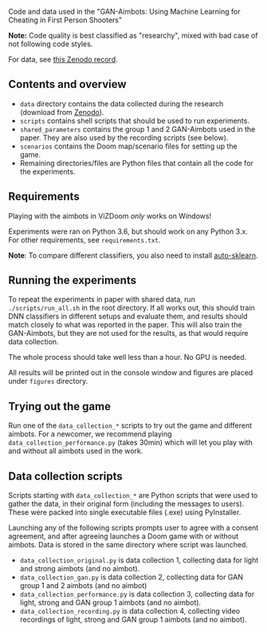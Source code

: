Code and data used in the "GAN-Aimbots: Using Machine Learning for Cheating in First Person Shooters"

**Note:** Code quality is best classified as "researchy", mixed with bad case of not following code styles. 

For data, see [this Zenodo record](https://zenodo.org/record/6345323).

## Contents and overview

* `data` directory contains the data collected during the research (download from [Zenodo](https://zenodo.org/record/6345323)).
* `scripts` contains shell scripts that should be used to run experiments.
* `shared_parameters` contains the group 1 and 2 GAN-Aimbots used in the paper. They are also used by the recording scripts (see below).
* `scenarios` contains the Doom map/scenario files for setting up the game.
* Remaining directories/files are Python files that contain all the code for the experiments.

## Requirements

Playing with the aimbots in ViZDoom *only* works on Windows!

Experiments were ran on Python 3.6, but should work on any Python 3.x. For other requirements, see `requirements.txt`.

**Note**: To compare different classifiers, you also need to install [auto-sklearn](https://automl.github.io/auto-sklearn/master/).

## Running the experiments

To repeat the experiments in paper with shared data, run `./scripts/run_all.sh` in the root directory.
If all works out, this should train DNN classifiers in different setups and evaluate them, and results should
match closely to what was reported in the paper. This will also train the GAN-Aimbots, but they are not used
for the results, as that would require data collection.

The whole process should take well less than a hour. No GPU is needed.

All results will be printed out in the console window and figures are placed under `figures` directory.

## Trying out the game

Run one of the `data_collection_*` scripts to try out the game and different aimbots. For a newcomer,
we recommend playing `data_collection_performance.py` (takes 30min) which will let you play with and without
all aimbots used in the work.

## Data collection scripts

Scripts starting with `data_collection_*` are Python scripts that were used to gather the data,
in their original form (including the messages to users). These were packed into single executable
files (.exe) using PyInstaller.

Launching any of the following scripts prompts user to agree with a consent agreement, and after
agreeing launches a Doom game with or without aimbots. Data is stored in the same directory
where script was launched.

* `data_collection_original.py` is data collection 1, collecting data for light and strong aimbots (and no aimbot).
* `data_collection_gan.py` is data collection 2, collecting data for GAN group 1 and 2 aimbots (and no aimbot)
* `data_collection_performance.py` is data collection 3, collecting data for light, strong and GAN group 1 aimbots (and no aimbot).
* `data_collection_recording.py` is data collection 4, collecting video recordings of light, strong and GAN group 1 aimbots (and no aimbot).




